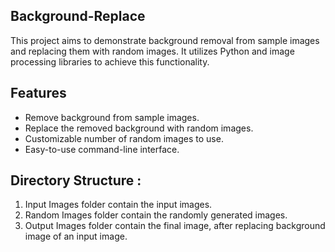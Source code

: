 ## Background-Replace
This project aims to demonstrate background removal from sample images and replacing them with random images. 
It utilizes Python and image processing libraries to achieve this functionality.

## Features

- Remove background from sample images.
- Replace the removed background with random images.
- Customizable number of random images to use.
- Easy-to-use command-line interface.


## Directory Structure :
1. Input Images folder contain the input images.
2. Random Images folder contain the randomly generated images.
3. Output Images folder contain the final image, after replacing background image of an input image.

